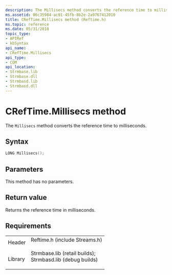 ```yaml
---
description: The Millisecs method converts the reference time to milliseconds.
ms.assetid: 06c35984-ac01-45fb-8b2e-2a9767412010
title: CRefTime.Millisecs method (Reftime.h)
ms.topic: reference
ms.date: 05/31/2018
topic_type: 
- APIRef
- kbSyntax
api_name: 
- CRefTime.Millisecs
api_type: 
- COM
api_location: 
- Strmbase.lib
- Strmbase.dll
- Strmbasd.lib
- Strmbasd.dll
---
```


# CRefTime.Millisecs method

The `Millisecs` method converts the reference time to milliseconds.

## Syntax


```C++
LONG Millisecs();
```



## Parameters

This method has no parameters.

## Return value

Returns the reference time in milliseconds.

## Requirements



|                    |                                                                                                                                                                                            |
|--------------------|--------------------------------------------------------------------------------------------------------------------------------------------------------------------------------------------|
| Header<br/>  | <dl> <dt>Reftime.h (include Streams.h)</dt> </dl>                                                                                   |
| Library<br/> | <dl> <dt>Strmbase.lib (retail builds); </dt> <dt>Strmbasd.lib (debug builds)</dt> </dl> |



 

 




